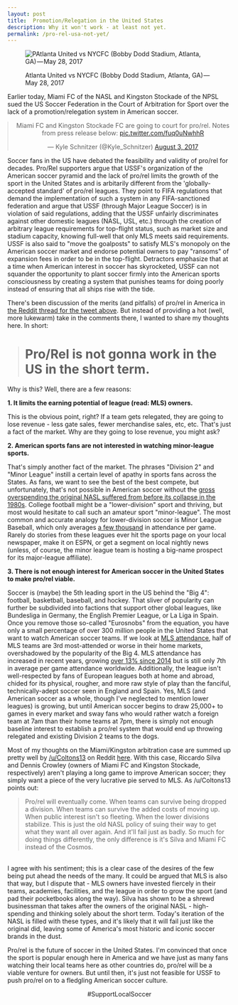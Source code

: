 ```yaml
---
layout: post
title:  Promotion/Relegation in the United States
description: Why it won't work - at least not yet.
permalink: /pro-rel-usa-not-yet/
---
```


<figure>
  <img src="{{ site.baseurl }}/assets/images/atlutd-may-28.jpeg" alt="PAtlanta United vs NYCFC (Bobby Dodd Stadium, Atlanta, GA) — May 28, 2017">
  <p class="caption">Atlanta United vs NYCFC (Bobby Dodd Stadium, Atlanta, GA) — May 28, 2017</p>
</figure>

Earlier today, Miami FC of the NASL and Kingston Stockade of the NPSL sued the US Soccer Federation in the Court of Arbitration for Sport over the lack of a promotion/relegation system in American soccer.

<blockquote class="twitter-tweet" data-lang="en" style="margin-bottom: 25px;text-align:center;margin:0 auto;"><p lang="en" dir="ltr">Miami FC and Kingston Stockade FC are going to court for pro/rel. Notes from press release below: <a href="https://t.co/fuq0uNwhhR">pic.twitter.com/fuq0uNwhhR</a></p>&mdash; Kyle Schnitzer (@Kyle_Schnitzer) <a href="https://twitter.com/Kyle_Schnitzer/status/893099695492534273">August 3, 2017</a></blockquote>
<script async src="//platform.twitter.com/widgets.js" charset="utf-8"></script>


Soccer fans in the US have debated the feasibility and validity of pro/rel for decades. Pro/Rel supporters argue that USSF's organization of the American soccer pyramid and the lack of pro/rel limits the growth of the sport in the United States and is arbitarily different from the 'globally-accepted standard' of pro/rel leagues. They point to FIFA regulations that demand the implementation of such a system in any FIFA-sanctioned federation and argue that USSF (through Major League Soccer) is in violation of said regulations, adding that the USSF unfairly discriminates against other domestic leagues (NASL, USL, etc.) through the creation of arbitrary league requirements for top-flight status, such as market size and stadium capacity, knowing full-well that only MLS meets said requirements. USSF is also said to "move the goalposts" to satisfy MLS's monopoly on the American soccer market and endorse potential owners to pay "ransoms" of expansion fees in order to be in the top-flight. Detractors emphasize that at a time when American interest in soccer has skyrocketed, USSF can not squander the opportunity to plant soccer firmly into the American sports consciousness by creating a system that punishes teams for doing poorly instead of ensuring that all ships rise with the tide.

There's been discussion of the merits (and pitfalls) of pro/rel in America in [the Reddit thread for the tweet above](https://www.reddit.com/r/MLS/comments/6rc8zi/miami_fc_kingston_stockade_sue_ussf_for_prorel_in). But instead of providing a hot (well, more lukewarm) take in the comments there, I wanted to share my thoughts here. In short:

> # Pro/Rel is not gonna work in the US in the short term.

Why is this? Well, there are a few reasons:

**1. It limits the earning potential of league (read: MLS) owners.**

This is the obvious point, right? If a team gets relegated, they are going to lose revenue - less gate sales, fewer merchandise sales, etc, etc. That's just a fact of the market. Why are they going to lose revenue, you might ask?

**2. American sports fans are not interested in watching minor-league sports.**

That's simply another fact of the market. The phrases "Division 2" and "Minor League" instill a certain level of apathy in sports fans across the States. As fans, we want to see the best of the best compete, but unfortunately, that's not possible in American soccer without the [gross overspending the original NASL suffered from before its collapse in the 1980s](https://en.wikipedia.org/wiki/North_American_Soccer_League_(1968%E2%80%9384)). College football might be a "lower-division" sport and thriving, but most would hesitate to call such an amateur sport "minor-league". The most common and accurate analogy for lower-division soccer is Minor League Baseball, which only averages [a few thousand](http://www.baseballpilgrimages.com/attendance/minor-leagues-2016.html) in attendance per game. Rarely do stories from these leagues ever hit the sports page on your local newspaper, make it on ESPN, or get a segment on local nightly news (unless, of course, the minor league team is hosting a big-name prospect for its major-league affiliate).

**3. There is not enough interest for American soccer in the United States to make pro/rel viable.**

Soccer is (maybe) the 5th leading sport in the US behind the "Big 4": football, basketball, baseball, and hockey. That sliver of popularity can further be subdivided into factions that support other global leagues, like Bundesliga in Germany, the English Premier League, or La Liga in Spain. Once you remove those so-called "Eurosnobs" from the equation, you have only a small percentage of over 300 million people in the United States that want to watch American soccer teams. If we look at [MLS attendance](https://en.wikipedia.org/wiki/Major_League_Soccer_attendance#MLS_Attendance_Rank_By_City_.2F_Metro_Area), half of MLS teams are 3rd most-attended or worse in their home markets, overshadowed by the popularity of the Big 4. MLS attendance has increased in recent years, growing [over 13% since 2014](https://en.wikipedia.org/wiki/Major_League_Soccer_attendance#Season_averages) but is still only 7th in average per game attendance worldwide. Additionally, the league isn't well-respected by fans of European leagues both at home and abroad, chided for its physical, rougher, and more raw style of play than the fanciful, technically-adept soccer seen in England and Spain. Yes, MLS (and American soccer as a whole, though I've neglected to mention lower leagues) is growing, but until American soccer begins to draw 25,000+ to games in every market and sway fans who would rather watch a foreign team at 7am than their home teams at 7pm, there is simply not enough baseline interest to establish a pro/rel system that would end up throwing relegated and existing Division 2 teams to the dogs.

Most of my thoughts on the Miami/Kingston arbitration case are summed up pretty well by [/u/Coltons13](https://reddit.com/user/Coltons13) on Reddit [here](https://www.reddit.com/r/MLS/comments/6rc8zi/miami_fc_kingston_stockade_sue_ussf_for_prorel_in/dl3wojs/). With this case, Riccardo Silva and Dennis Crowley (owners of Miami FC and Kingston Stockade, respectively) aren't playing a long game to improve American soccer; they simply want a piece of the very lucrative pie served to MLS. As /u/Coltons13 points out:

> Pro/rel will eventually come. When teams can survive being dropped a division. When teams can survive the added costs of moving up. When public interest isn't so fleeting. When the lower divisions stabilize. This is just the old NASL policy of suing their way to get what they want all over again. And it'll fail just as badly. So much for doing things differently, the only difference is it's Silva and Miami FC instead of the Cosmos.

<br/>
I agree with his sentiment; this is a clear case of the desires of the few being put ahead the needs of the many. It could be argued that MLS is also that way, but I dispute that - MLS owners have invested fiercely in their teams, academies, facilities, and the league in order to grow the sport (and pad their pocketbooks along the way). Silva has shown to be a shrewd businessman that takes after the owners of the original NASL - high-spending and thinking solely about the short term. Today's iteration of the NASL is filled with these types, and it's likely that it will fail just like the original did, leaving some of America's most historic and iconic soccer brands in the dust.

Pro/rel is the future of soccer in the United States. I'm convinced that once the sport is popular enough here in America and we have just as many fans watching their local teams here as other countries do, pro/rel will be a viable venture for owners. But until then, it's just not feasible for USSF to push pro/rel on to a fledgling American soccer culture.

<p class="small" style="text-align:center;">#SupportLocalSoccer</p>
